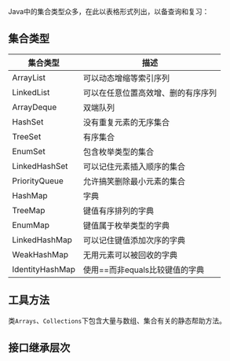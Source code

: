 Java中的集合类型众多，在此以表格形式列出，以备查询和复习：
## 集合类型

| 集合类型             | 描述 |
| --------           | -----|
| ArrayList          | 可以动态增缩等索引序列  |
| LinkedList         | 可以在任意位置高效增、删的有序序列 |
| ArrayDeque         | 双端队列 |
| HashSet            | 没有重复元素的无序集合 |
| TreeSet            | 有序集合 |
| EnumSet            | 包含枚举类型的集合 |
| LinkedHashSet      | 可以记住元素插入顺序的集合 |
| PriorityQueue      | 允许搞笑删除最小元素的集合 |
| HashMap            | 字典 |
| TreeMap            | 键值有序排列的字典 |
| EnumMap            | 键值属于枚举类型的字典 |
| LinkedHashMap      | 可以记住键值添加次序的字典 |
| WeakHashMap        | 无用元素可以被回收的字典 |
| IdentityHashMap    | 使用==而非equals比较键值的字典 |
## 工具方法
类`Arrays`、`Collections`下包含大量与数组、集合有关的静态帮助方法。
## 接口继承层次

